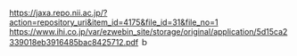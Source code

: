 https://jaxa.repo.nii.ac.jp/?action=repository_uri&item_id=4175&file_id=31&file_no=1
https://www.ihi.co.jp/var/ezwebin_site/storage/original/application/5d15ca2339018eb3916485bac8425712.pdf
ｂ

